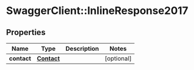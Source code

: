 # SwaggerClient::InlineResponse2017

## Properties
Name | Type | Description | Notes
------------ | ------------- | ------------- | -------------
**contact** | [**Contact**](Contact.md) |  | [optional] 


